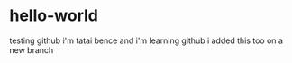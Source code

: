 # hello-world
testing github
i'm tatai bence and i'm learning github
i added this too on a new branch
